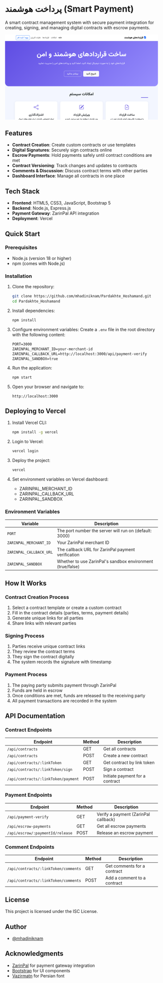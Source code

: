 # پرداخت هوشمند (Smart Payment)

A smart contract management system with secure payment integration for creating, signing, and managing digital contracts with escrow payments.

![Project Screenshot](https://github.com/mhadiniknam/Pardakhte_Hoshamand/blob/main/Screenshot.png)

## Features

- **Contract Creation**: Create custom contracts or use templates
- **Digital Signatures**: Securely sign contracts online
- **Escrow Payments**: Hold payments safely until contract conditions are met
- **Contract Versioning**: Track changes and updates to contracts
- **Comments & Discussion**: Discuss contract terms with other parties
- **Dashboard Interface**: Manage all contracts in one place

## Tech Stack

- **Frontend**: HTML5, CSS3, JavaScript, Bootstrap 5
- **Backend**: Node.js, Express.js
- **Payment Gateway**: ZarinPal API integration
- **Deployment**: Vercel

## Quick Start

### Prerequisites
- Node.js (version 18 or higher)
- npm (comes with Node.js)

### Installation

1. Clone the repository:
   ```bash
   git clone https://github.com/mhadiniknam/Pardakhte_Hoshamand.git
   cd Pardakhte_Hoshamand
   ```

2. Install dependencies:
   ```bash
   npm install
   ```

3. Configure environment variables:
   Create a `.env` file in the root directory with the following content:
   ```
   PORT=3000
   ZARINPAL_MERCHANT_ID=your-merchant-id
   ZARINPAL_CALLBACK_URL=http://localhost:3000/api/payment-verify
   ZARINPAL_SANDBOX=true
   ```

4. Run the application:
   ```bash
   npm start
   ```

5. Open your browser and navigate to:
   ```
   http://localhost:3000
   ```

## Deploying to Vercel

1. Install Vercel CLI:
   ```bash
   npm install -g vercel
   ```

2. Login to Vercel:
   ```bash
   vercel login
   ```

3. Deploy the project:
   ```bash
   vercel
   ```

4. Set environment variables on Vercel dashboard:
   - ZARINPAL_MERCHANT_ID
   - ZARINPAL_CALLBACK_URL
   - ZARINPAL_SANDBOX

### Environment Variables

| Variable | Description |
| --- | --- |
| `PORT` | The port number the server will run on (default: 3000) |
| `ZARINPAL_MERCHANT_ID` | Your ZarinPal merchant ID |
| `ZARINPAL_CALLBACK_URL` | The callback URL for ZarinPal payment verification |
| `ZARINPAL_SANDBOX` | Whether to use ZarinPal's sandbox environment (true/false) |

## How It Works

### Contract Creation Process

1. Select a contract template or create a custom contract
2. Fill in the contract details (parties, terms, payment details)
3. Generate unique links for all parties
4. Share links with relevant parties

### Signing Process

1. Parties receive unique contract links
2. They review the contract terms
3. They sign the contract digitally
4. The system records the signature with timestamp

### Payment Process

1. The paying party submits payment through ZarinPal
2. Funds are held in escrow
3. Once conditions are met, funds are released to the receiving party
4. All payment transactions are recorded in the system

## API Documentation

### Contract Endpoints

| Endpoint | Method | Description |
| --- | --- | --- |
| `/api/contracts` | GET | Get all contracts |
| `/api/contracts` | POST | Create a new contract |
| `/api/contracts/:linkToken` | GET | Get contract by link token |
| `/api/contracts/:linkToken/sign` | POST | Sign a contract |
| `/api/contracts/:linkToken/payment` | POST | Initiate payment for a contract |

### Payment Endpoints

| Endpoint | Method | Description |
| --- | --- | --- |
| `/api/payment-verify` | GET | Verify a payment (ZarinPal callback) |
| `/api/escrow-payments` | GET | Get all escrow payments |
| `/api/escrow/:paymentId/release` | POST | Release an escrow payment |

### Comment Endpoints

| Endpoint | Method | Description |
| --- | --- | --- |
| `/api/contracts/:linkToken/comments` | GET | Get comments for a contract |
| `/api/contracts/:linkToken/comments` | POST | Add a comment to a contract |

## License

This project is licensed under the ISC License.

## Author

- [@mhadiniknam](https://github.com/mhadiniknam)

## Acknowledgments

- [ZarinPal](https://www.zarinpal.com/) for payment gateway integration
- [Bootstrap](https://getbootstrap.com/) for UI components
- [Vazirmatn](https://github.com/rastikerdar/vazir-font) for Persian font
